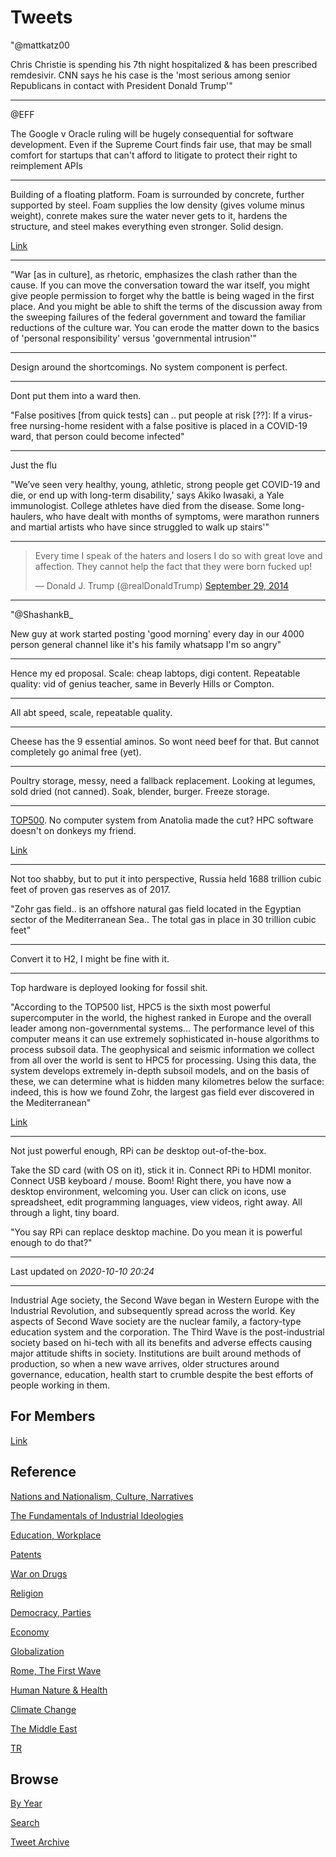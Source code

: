# Tweets

"@mattkatz00

Chris Christie is spending his 7th night hospitalized & has been
prescribed remdesivir. CNN says he his case is the 'most serious among
senior Republicans in contact with President Donald Trump'"

---

@EFF

The Google v Oracle ruling will be hugely consequential for software
development. Even if the Supreme Court finds fair use, that may be
small comfort for startups that can't afford to litigate to protect
their right to reimplement APIs

---

Building of a floating platform. Foam is surrounded by concrete,
further supported by steel. Foam supplies the low density (gives
volume minus weight), conrete makes sure the water never gets to it,
hardens the structure, and steel makes everything even stronger. Solid design.

[Link](https://youtu.be/tVq4lm6xN2g)

---

"War [as in culture], as rhetoric, emphasizes the clash rather than
the cause. If you can move the conversation toward the war itself, you
might give people permission to forget why the battle is being waged
in the first place. And you might be able to shift the terms of the
discussion away from the sweeping failures of the federal government
and toward the familiar reductions of the culture war. You can erode
the matter down to the basics of 'personal responsibility' versus
'governmental intrusion'"

---

Design around the shortcomings. No system component is perfect. 

---

Dont put them into a ward then.

"False positives [from quick tests] can .. put people at risk [??]: If
a virus-free nursing-home resident with a false positive is placed in
a COVID-19 ward, that person could become infected"

---

Just the flu

"We’ve seen very healthy, young, athletic, strong people get COVID-19
and die, or end up with long-term disability,' says Akiko Iwasaki, a
Yale immunologist. College athletes have died from the disease. Some
long-haulers, who have dealt with months of symptoms, were marathon
runners and martial artists who have since struggled to walk up
stairs'"

---

<blockquote class="twitter-tweet"><p lang="en" dir="ltr">Every time I speak of the haters and losers I do so with great love and affection. They cannot help the fact that they were born fucked up!</p>&mdash; Donald J. Trump (@realDonaldTrump) <a href="https://twitter.com/realDonaldTrump/status/516382177798680576?ref_src=twsrc%5Etfw">September 29, 2014</a></blockquote> <script async src="https://platform.twitter.com/widgets.js" charset="utf-8"></script>

---

"@ShashankB_

New guy at work started posting 'good morning' every day in our 4000
person general channel like it's his family whatsapp I'm so angry"

---

Hence my ed proposal. Scale: cheap labtops, digi content. Repeatable
quality: vid of genius teacher, same in Beverly Hills or Compton.

---

All abt speed, scale, repeatable quality. 

---

Cheese has the 9 essential aminos. So wont need beef for that. But
cannot completely go animal free (yet).

---

Poultry storage, messy, need a fallback replacement. Looking at
legumes, sold dried (not canned). Soak, blender, burger. Freeze
storage.

---

[TOP500](https://www.top500.org/lists/top500/2020/06/). No computer
system from Anatolia made the cut? HPC software doesn't on donkeys my
friend.

[Link](https://top500.org/lists/top500/2020/06/)

---

Not too shabby, but to put it into perspective, Russia held 1688
trillion cubic feet of proven gas reserves as of 2017.

"Zohr gas field.. is an offshore natural gas field located in the
Egyptian sector of the Mediterranean Sea.. The total gas in place in
30 trillion cubic feet"

---

Convert it to H2, I might be fine with it.

---

Top hardware is deployed looking for fossil shit. 

"According to the TOP500 list, HPC5 is the sixth most powerful
supercomputer in the world, the highest ranked in Europe and the
overall leader among non-governmental systems... The performance level
of this computer means it can use extremely sophisticated in-house
algorithms to process subsoil data. The geophysical and seismic
information we collect from all over the world is sent to HPC5 for
processing. Using this data, the system develops extremely in-depth
subsoil models, and on the basis of these, we can determine what is
hidden many kilometres below the surface: indeed, this is how we found
Zohr, the largest gas field ever discovered in the Mediterranean"

[Link](https://www.eni.com/en-IT/operations/green-data-center-hpc5.html)

---

Not just powerful enough, RPi can *be* desktop out-of-the-box.

Take the SD card (with OS on it), stick it in. Connect RPi to HDMI
monitor. Connect USB keyboard / mouse. Boom! Right there, you have now
a desktop environment, welcoming you. User can click on icons, use
spreadsheet, edit programming languages, view videos, right away. All
through a light, tiny board.

"You say RPi can replace desktop machine. Do you mean it is powerful enough to do that?"

---

Last updated on *2020-10-10 20:24*

---

Industrial Age society, the Second Wave began in Western Europe with
the Industrial Revolution, and subsequently spread across the
world. Key aspects of Second Wave society are the nuclear family, a
factory-type education system and the corporation. The Third Wave is
the post-industrial society based on hi-tech with all its benefits and
adverse effects causing major attitude shifts in society. Institutions
are built around methods of production, so when a new wave arrives,
older structures around governance, education, health start to crumble
despite the best efforts of people working in them.

## For Members

[Link](https://thirdwave-members.herokuapp.com)

## Reference

[Nations and Nationalism, Culture, Narratives](/2013/02/nations-and-nationalism.md)

[The Fundamentals of Industrial Ideologies](/2011/04/fundamentals-of-industrial-ideologies.md)

[Education, Workplace](2017/09/education-workplace.md)

[Patents](/2018/09/patents.md)

[War on Drugs](/2019/11/war-on-drugs.md)

[Religion](/2015/04/god-religion.md)

[Democracy, Parties](/2016/11/democracy.md)

[Economy](/2018/05/economy.md)

[Globalization](/2018/09/globalization.md)

[Rome, The First Wave](/2017/12/rome.md)

[Human Nature & Health](/2020/07/human-nature.md)

[Climate Change](/2018/12/climate.md)

[The Middle East](/2019/07/middleeast.md)

[TR](../tr)

## Browse

[By Year](years.md)

[Search](search.html)

[Tweet Archive](/tweets/README.md)

